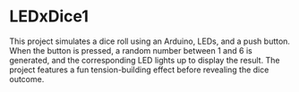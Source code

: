 # LEDxDice1
This project simulates a dice roll using an Arduino, LEDs, and a push button. When the button is pressed, a random number between 1 and 6 is generated, and the corresponding LED lights up to display the result. The project features a fun tension-building effect before revealing the dice outcome.
